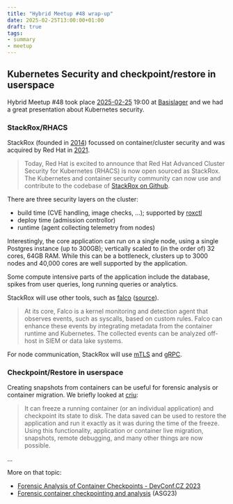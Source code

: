 ```yaml
---
title: "Hybrid Meetup #48 wrap-up"
date: 2025-02-25T13:00:00+01:00
draft: true
tags:
- summary
- meetup
---
```


## Kubernetes Security and checkpoint/restore in userspace

Hybrid Meetup #48 took place
[2025-02-25](https://www.meetup.com/leipzig-golang/events/305626240/) 19:00 at
[Basislager](https://www.basislager.co/) and we had a great presentation about
Kubernetes security.

### StackRox/RHACS

StackRox (founded in
[2014](http://web.archive.org/web/20151002074324/https://www.stackrox.com/))
focussed on container/cluster security and was acquired by Red Hat in
[2021](https://www.redhat.com/en/blog/red-hat-releases-open-source-stackrox-to-the-community).

> Today, Red Hat is excited to announce that Red Hat Advanced Cluster Security
> for Kubernetes (RHACS) is now open sourced as StackRox. The Kubernetes and
> container security community can now use and contribute to the codebase of
> [StackRox on Github](https://github.com/stackrox/stackrox).

There are three security layers on the cluster:

* build time (CVE handling, image checks, ...); supported by [roxctl](https://docs.redhat.com/en/documentation/red_hat_advanced_cluster_security_for_kubernetes/4.0/html-single/roxctl_cli/index#check-policy-compliance_cli-getting-started)
* deploy time (admission controllor)
* runtime (agent collecting telemetry from nodes)

Interestingly, the core application can run on a single node, using a single
Postgres instance (up to 300GB); vertically scaled to (in the order of) 32
cores, 64GB RAM.  While this can be a bottleneck, clusters up to 3000 nodes and
40,000 cores are well supported by the application.

Some compute intensive parts of the application include the database, spikes
from user queries, long running queries or analytics.

StackRox will use other tools, such as [falco](https://falco.org/)
([source](https://github.com/falcosecurity/falco)).

> At its core, Falco is a kernel monitoring and detection agent that observes
> events, such as syscalls, based on custom rules. Falco can enhance these
> events by integrating metadata from the container runtime and Kubernetes. The
> collected events can be analyzed off-host in SIEM or data lake systems.

For node communication, StackRox will use
[mTLS](https://en.wikipedia.org/wiki/Mutual_authentication#mTLS) and
[gRPC](https://grpc.io/).

### Checkpoint/Restore in userspace

Creating snapshots from containers can be useful for forensic analysis or container migration.
We briefly looked at [criu](https://criu.org/Main_Page):

> It can freeze a running container (or an individual application) and
> checkpoint its state to disk. The data saved can be used to restore the
> application and run it exactly as it was during the time of the freeze. Using
> this functionality, application or container live migration, snapshots,
> remote debugging, and many other things are now possible.

...

More on that topic:

* [Forensic Analysis of Container Checkpoints - DevConf.CZ 2023](https://www.youtube.com/watch?v=pySOkAqlGtY)
* [Forensic container checkpointing and analysis](https://www.youtube.com/watch?v=hpoWOc8QAzU) (ASG23)

